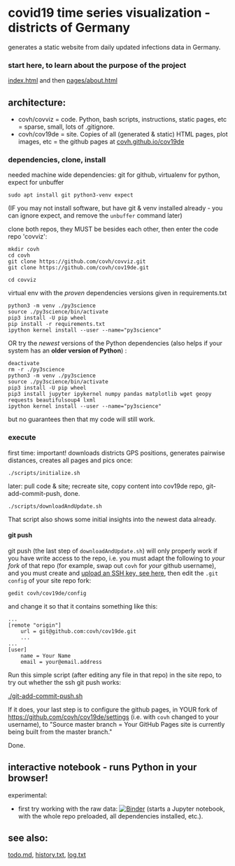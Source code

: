 # covid19 time series visualization - districts of Germany
generates a static website from daily updated infections data in Germany.

### start here, to learn about the purpose of the project

[index.html](https://covh.github.io/cov19de/index.html) and then [pages/about.html](https://covh.github.io/cov19de/pages/about.html)

## architecture:
* covh/covviz = code. Python, bash scripts, instructions, static pages, etc = sparse, small, lots of .gitignore.
* covh/cov19de = site. Copies of all (generated & static) HTML pages, plot images, etc = the github pages at [covh.github.io/cov19de](https://covh.github.io/cov19de)  

### dependencies, clone, install
needed machine wide dependencies: git for github, virtualenv for python, expect for unbuffer

    sudo apt install git python3-venv expect 

(IF you may not install software, but have git & venv installed already - you can ignore expect, and remove the `unbuffer` command later)

clone both repos, they MUST be besides each other, then enter the code repo 'covviz':
```
mkdir covh
cd covh
git clone https://github.com/covh/covviz.git
git clone https://github.com/covh/cov19de.git

cd covviz
```

virtual env with the *proven* dependencies versions given in requirements.txt
```
python3 -m venv ./py3science
source ./py3science/bin/activate
pip3 install -U pip wheel
pip install -r requirements.txt
ipython kernel install --user --name="py3science"
```

OR try the *newest* versions of the Python dependencies (also helps if your system has an **older version of Python**) :
```
deactivate
rm -r ./py3science
python3 -m venv ./py3science
source ./py3science/bin/activate
pip3 install -U pip wheel
pip3 install jupyter ipykernel numpy pandas matplotlib wget geopy requests beautifulsoup4 lxml
ipython kernel install --user --name="py3science"
```
but no guarantees then that my code will still work.

### execute
first time: important! downloads districts GPS positions, generates pairwise distances, creates all pages and pics once:

    ./scripts/initialize.sh

later: pull code & site; recreate site, copy content into cov19de repo, git-add-commit-push, done. 

    ./scripts/downloadAndUpdate.sh
    
That script also shows some initial insights into the newest data already.

#### git push
git push (the last step of `downloadAndUpdate.sh`) will only properly work if you have write access to the repo, i.e. you must adapt the following to *your fork* of that repo (for example, swap out `covh` for *your* github username), and you must create and [upload an SSH key, see here](https://github.com/settings/keys), then edit the `.git config` of your site repo fork: 

    gedit covh/cov19de/config

and change it so that it contains something like this:

```
...
[remote "origin"]
	url = git@github.com:covh/cov19de.git
	...
...
[user]
    name = Your Name
    email = your@email.address
```

Run this simple script (after editing any file in that repo) in the site repo, to try out whether the ssh git push works:

[./git-add-commit-push.sh](https://github.com/covh/cov19de/blob/master/git-add-commit-push.sh)

If it does, your last step is to configure the github pages, in YOUR fork of https://github.com/covh/cov19de/settings (i.e. with `covh` changed to your username), to "Source master branch = Your GitHub Pages site is currently being built from the master branch."

Done.


## interactive notebook - runs Python in your browser!

experimental: 

* first try working with the raw data: [![Binder](https://mybinder.org/badge_logo.svg)](https://mybinder.org/v2/gh/covh/covviz/master?filepath=notebooks%2Frisklayer-pandas.ipynb) (starts a Jupyter notebook, with the whole repo preloaded, all dependencies installed, etc.).

## see also:

[todo.md](todo.md), [history.txt](history.txt), [log.txt](log.txt)

